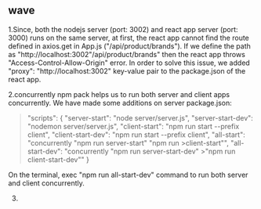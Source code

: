 ## wave

1.Since, both the nodejs server (port: 3002) and react app server (port: 3000) runs on the same server, at first, the react app cannot find the route defined in axios.get in App.js ("/api/product/brands"). If we define the path as "http://localhost:3002"/api/product/brands" then the react app throws "Access-Control-Allow-Origin" error. In order to solve this issue, we added "proxy": "http://localhost:3002" key-value pair to the package.json of the react app.

2.concurrently npm pack helps us to run both server and client apps concurrently. We have made some additions on server package.json:

> "scripts": {
> "server-start": "node server/server.js",
> "server-start-dev": "nodemon server/server.js",
> "client-start": "npm run start --prefix client",
> "client-start-dev": "npm run start --prefix client",
> "all-start": "concurrently \"npm run server-start\" \"npm run >client-start\"",
> "all-start-dev": "concurrently \"npm run server-start-dev\" >\"npm run client-start-dev\""
> }

On the terminal, exec "npm run all-start-dev" command to run both server and client concurrently.

3.
